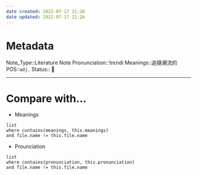```yaml
---
date created: 2022-07-17 21:26
date updated: 2022-07-17 21:26
---
```


# Metadata

Note_Type::Literature Note
Pronunciation::ˈtrɛndi
Meanings::追隨潮流的
POS::`adj.`
Status:: 👶

---

# Compare with...

- Meanings

```dataview
list
where contains(meanings, this.meanings)
and file.name != this.file.name
```

- Prounciation

```dataview
list
where contains(pronunciation, this.pronunciation)
and file.name != this.file.name
```
